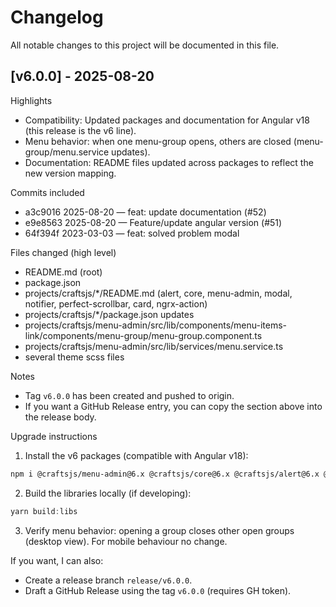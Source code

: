 # Changelog

All notable changes to this project will be documented in this file.

## [v6.0.0] - 2025-08-20

Highlights
- Compatibility: Updated packages and documentation for Angular v18 (this release is the v6 line).
- Menu behavior: when one menu-group opens, others are closed (menu-group/menu.service updates).
- Documentation: README files updated across packages to reflect the new version mapping.

Commits included
- a3c9016 2025-08-20 — feat: update documentation (#52)
- e9e8563 2025-08-20 — Feature/update angular version (#51)
- 64f394f 2023-03-03 — feat: solved problem modal

Files changed (high level)
- README.md (root)
- package.json
- projects/craftsjs/*/README.md (alert, core, menu-admin, modal, notifier, perfect-scrollbar, card, ngrx-action)
- projects/craftsjs/*/package.json updates
- projects/craftsjs/menu-admin/src/lib/components/menu-items-link/components/menu-group/menu-group.component.ts
- projects/craftsjs/menu-admin/src/lib/services/menu.service.ts
- several theme scss files

Notes
- Tag `v6.0.0` has been created and pushed to origin.
- If you want a GitHub Release entry, you can copy the section above into the release body.

Upgrade instructions
1. Install the v6 packages (compatible with Angular v18):

```bash
npm i @craftsjs/menu-admin@6.x @craftsjs/core@6.x @craftsjs/alert@6.x @craftsjs/modal@6.x @craftsjs/notifier@6.x @craftsjs/card@6.x @craftsjs/perfect-scrollbar@6.x @craftsjs/ngrx-action@6.x
```

2. Build the libraries locally (if developing):

```powershell
yarn build:libs
```

3. Verify menu behavior: opening a group closes other open groups (desktop view). For mobile behaviour no change.

If you want, I can also:
- Create a release branch `release/v6.0.0`.
- Draft a GitHub Release using the tag `v6.0.0` (requires GH token).
